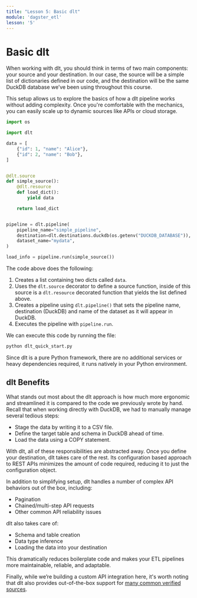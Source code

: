 ```yaml
---
title: "Lesson 5: Basic dlt"
module: 'dagster_etl'
lesson: '5'
---
```


# Basic dlt

When working with dlt, you should think in terms of two main components: your source and your destination. In our case, the source will be a simple list of dictionaries defined in our code, and the destination will be the same DuckDB database we’ve been using throughout this course.

This setup allows us to explore the basics of how a dlt pipeline works without adding complexity. Once you're comfortable with the mechanics, you can easily scale up to dynamic sources like APIs or cloud storage.



```python
import os

import dlt

data = [
    {"id": 1, "name": "Alice"},
    {"id": 2, "name": "Bob"},
]


@dlt.source
def simple_source():
    @dlt.resource
    def load_dict():
        yield data

    return load_dict


pipeline = dlt.pipeline(
    pipeline_name="simple_pipeline",
    destination=dlt.destinations.duckdb(os.getenv("DUCKDB_DATABASE")),
    dataset_name="mydata",
)

load_info = pipeline.run(simple_source())
```

The code above does the following:

1. Creates a list containing two dicts called `data`.
2. Uses the `dlt.source` decorator to define a source function, inside of this source is a `dlt.resource` decorated function that yields the list defined above.
3. Creates a pipeline using `dlt.pipeline()` that sets the pipeline name, destination (DuckDB) and name of the dataset as it will appear in DuckDB.
4. Executes the pipeline with `pipeline.run`.

We can execute this code by running the file:

```bash
python dlt_quick_start.py
```

Since dlt is a pure Python framework, there are no additional services or heavy dependencies required, it runs natively in your Python environment.

## dlt Benefits

What stands out most about the dlt approach is how much more ergonomic and streamlined it is compared to the code we previously wrote by hand. Recall that when working directly with DuckDB, we had to manually manage several tedious steps:

* Stage the data by writing it to a CSV file.
* Define the target table and schema in DuckDB ahead of time.
* Load the data using a COPY statement.

With dlt, all of these responsibilities are abstracted away. Once you define your destination, dlt takes care of the rest. Its configuration based approach to REST APIs minimizes the amount of code required, reducing it to just the configuration object.

In addition to simplifying setup, dlt handles a number of complex API behaviors out of the box, including:

* Pagination
* Chained/multi-step API requests
* Other common API reliability issues

dlt also takes care of:

* Schema and table creation
* Data type inference
* Loading the data into your destination

This dramatically reduces boilerplate code and makes your ETL pipelines more maintainable, reliable, and adaptable.

Finally, while we’re building a custom API integration here, it's worth noting that dlt also provides out-of-the-box support for [many common verified sources](https://dlthub.com/docs/dlt-ecosystem/verified-sources/).
